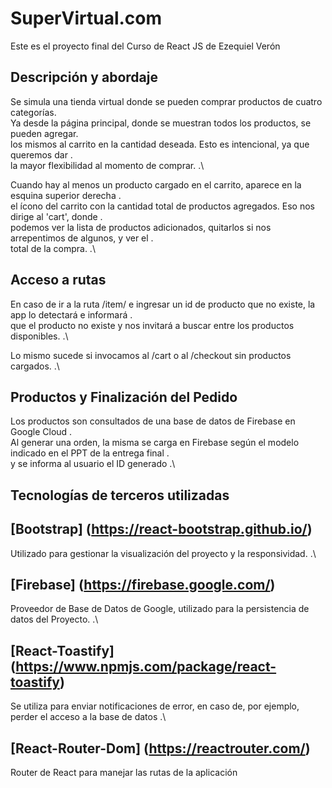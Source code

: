 # SuperVirtual.com
Este es el proyecto final del Curso de React JS de Ezequiel Verón

## Descripción y abordaje

Se simula una tienda virtual donde se pueden comprar productos de cuatro categorías.\
Ya desde la página principal, donde se muestran todos los productos, se pueden agregar.\
los mismos al carrito en la cantidad deseada. Esto es intencional, ya que queremos dar .\
la mayor flexibilidad al momento de comprar. .\

Cuando hay al menos un producto cargado en el carrito, aparece en la esquina superior derecha .\
el ícono del carrito con la cantidad total de productos agregados. Eso nos dirige al 'cart', donde .\
podemos ver la lista de productos adicionados, quitarlos si nos arrepentimos de algunos, y ver el .\
total de la compra. .\

## Acceso a rutas

En caso de ir a la ruta /item/ e ingresar un id de producto que no existe, la app lo detectará e informará .\
que el producto no existe y nos invitará a buscar entre los productos disponibles. .\

Lo mismo sucede si invocamos al /cart o al /checkout sin productos cargados. .\

## Productos y Finalización del Pedido

Los productos son consultados de una base de datos de Firebase en Google Cloud .\
Al generar una orden, la misma se carga en Firebase según el modelo indicado en el PPT de la entrega final .\
y se informa al usuario el ID generado .\

## Tecnologías de terceros utilizadas

## [Bootstrap] (https://react-bootstrap.github.io/)
Utilizado para gestionar la visualización del proyecto y la responsividad. .\

## [Firebase] (https://firebase.google.com/)
Proveedor de Base de Datos de Google, utilizado para la persistencia de datos del Proyecto. .\

## [React-Toastify] (https://www.npmjs.com/package/react-toastify)
Se utiliza para enviar notificaciones de error, en caso de, por ejemplo, perder el acceso a la base de datos .\

## [React-Router-Dom] (https://reactrouter.com/)
Router de React para manejar las rutas de la aplicación